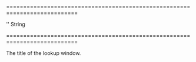 ===========================================================================
<!--default-->''<!--/default-->
<!--type-->String<!--/type-->
===========================================================================

<!--shortDescription-->
The title of the lookup window.
<!--/shortDescription-->

<!--fullDescription-->

<!--/fullDescription-->